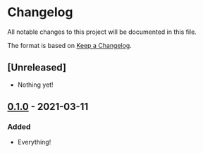 # Changelog

All notable changes to this project will be documented in this file.

The format is based on [Keep a
Changelog](https://keepachangelog.com/en/1.0.0/).

## [Unreleased]

- Nothing yet!

## [0.1.0] - 2021-03-11

### Added

- Everything!

[0.1.0]: https://github.com/nickjj/docker-node-example/releases/tag/0.1.0

